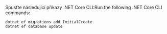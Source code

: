 
<span data-ttu-id="cb03d-101">Spusťte následující příkazy .NET Core CLI:</span><span class="sxs-lookup"><span data-stu-id="cb03d-101">Run the following .NET Core CLI commands:</span></span>

```dotnetcli
dotnet ef migrations add InitialCreate
dotnet ef database update
```
